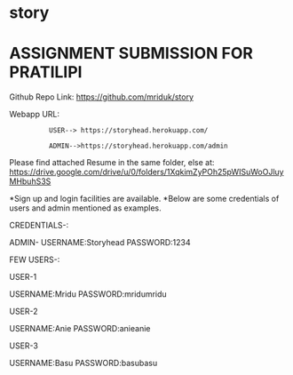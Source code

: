 # story
# ASSIGNMENT SUBMISSION FOR PRATILIPI  

Github Repo Link: https://github.com/mriduk/story

Webapp URL:  

              USER--> https://storyhead.herokuapp.com/

              ADMIN-->https://storyhead.herokuapp.com/admin
              
Please find attached Resume in the same folder, else at:
https://drive.google.com/drive/u/0/folders/1XqkimZyPOh25pWISuWoOJluyMHbuhS3S



*Sign up and login facilities are available.
*Below are some credentials of users and admin mentioned as examples.

CREDENTIALS-:

ADMIN-     USERNAME:Storyhead       PASSWORD:1234

FEW USERS-:

USER-1

USERNAME:Mridu              PASSWORD:mridumridu

USER-2

USERNAME:Anie               PASSWORD:anieanie

USER-3

USERNAME:Basu                PASSWORD:basubasu

